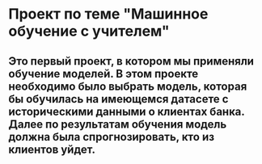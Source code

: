 ﻿# Проект по теме "Машинное обучение с учителем"
## Это первый проект, в котором мы применяли обучение моделей. В этом проекте необходимо было выбрать модель, которая бы обучилась на имеющемся датасете с историческими данными о клиентах банка. Далее по результатам обучения модель должна была спрогнозировать, кто из клиентов уйдет.
